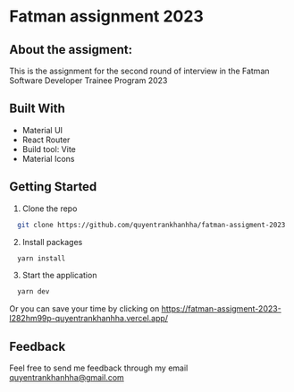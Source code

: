 # Fatman assignment 2023

## About the assigment:

This is the assignment for the second round of interview in the Fatman Software Developer Trainee Program 2023

## Built With

- Material UI
- React Router
- Build tool: Vite
- Material Icons

## Getting Started

1. Clone the repo

```sh
  git clone https://github.com/quyentrankhanhha/fatman-assigment-2023
```

2. Install packages

```sh
  yarn install
```

3. Start the application

```sh
  yarn dev
```

Or you can save your time by clicking on https://fatman-assigment-2023-l282hm99p-quyentrankhanhha.vercel.app/

## Feedback

Feel free to send me feedback through my email quyentrankhanhha@gmail.com
